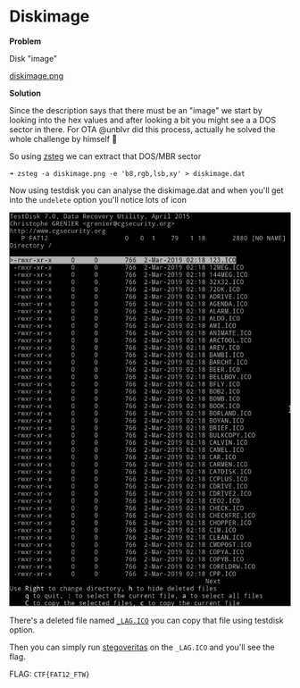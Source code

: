 # Diskimage

__Problem__

Disk "image"

[diskimage.png](diskimage.png/)

__Solution__

Since the description says that there must be an "image" we start by looking into the hex values and after looking a bit you might see a a DOS sector in there. For OTA @unblvr did this process, actually he solved the whole challenge by himself :tada:

So using [zsteg](https://github.com/zed-0xff/zsteg) we can extract that DOS/MBR sector

```
➜ zsteg -a diskimage.png -e 'b8,rgb,lsb,xy' > diskimage.dat
```

Now using testdisk you can analyse the diskimage.dat and when you'll get into the `undelete` option you'll notice lots of icon

![alt text](icons.png)

There's a deleted file named [`_LAG.ICO`](_LAG.ICO/_) you can copy that file using testdisk option.

Then you can simply run [stegoveritas](https://github.com/bannsec/stegoVeritas/) on the `_LAG.ICO` and you'll see the flag.

FLAG: `CTF{FAT12_FTW}`
